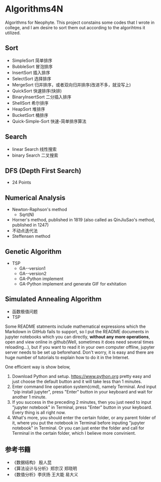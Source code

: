 # Algorithms4N

Algorithms for Neophyte. This project constains some codes that I wrote in college, and I am desire to sort them out according to the algorihtms it utilized.

## Sort

* SimpleSort 简单排序
* BubbleSort 冒泡排序
* InsertSort 插入排序
* SelectSort 选择排序
* MergeSort 归并排序，或者双向归并排序(改进不多，就没写上)
* QuickSort 快速排序(快排)
* BinaryInsertSort 二分插入排序
* ShellSort 希尔排序
* HeapSort 堆排序
* BucketSort 桶排序
* Quick-Simple-Sort 快速-简单排序算法

## Search

* linear Search 线性搜索
* binary Search 二叉搜索

## DFS (Depth First Search)

* 24 Points

## Numerical Analysis

* Newton-Raphson's method
  * Sqrt(N)
* Horner's method, published in 1819 (also called as QinJiuSao's method, published in 1247)
* 不动点迭代法
* Steffensen method

## Genetic Algorithm

* TSP
  * GA--version1
  * GA--version2
  * GA-Python implement
  * GA-Python implement and generate GIF for exhitation

## Simulated Annealing Algorithm

* 函数极值问题
* TSP

Some README statments include mathematical expressions which the Markdown in GitHub fails to support, so I put the README documents in jupyter notebooks which you can directly, **without any more operations**, open and view online in github(Well, sometimes it does need several times reloading...), but if you want to read it in your own computer offline, jupyter server needs to be set up beforehand. Don't worry, it is easy and there are huge number of tutorials to explain how to do it in the Internet.

One efficient way is show below,

1. Download Python and setup. <https://www.python.org> pretty easy and just choose the default button and it will take less than 1 minutes.
2. Enter command line operation system(cmd), namely Terminal. And input "pip install jupyter", press "Enter" button in your keyboard and wait for another 1 minute.
3. If you success in the preceding 2 minutes, then you just need to input "jupyter notebook" in Terminal, press "Enter" button in your keyboard. Every thing is all right now.
4. What's more, you should enter the certain folder, or any parent folder of it, where you put the notebook in Terminal before inputing "jupyter notebook" in Terminal. Or you can just enter the folder and call for Terminal in the certain folder, which I believe more convinient.

## 参考书籍

* 《数据结构》 殷人昆
* 《算法设计与分析》郑宗汉 郑晓明
* 《数值分析》李庆扬 王大能 易大义
